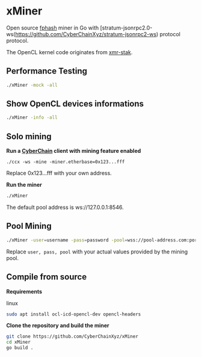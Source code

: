 # xMiner

Open source [fphash](https://github.com/CyberChainXyz/fphash-go) miner in Go with [stratum-jsonrpc2.0-ws(https://github.com/CyberChainXyz/stratum-jsonrpc2-ws) protocol protocol.


The OpenCL kernel code originates from [xmr-stak](https://github.com/fireice-uk/xmr-stak/tree/master/xmrstak/backend).


## Performance Testing

```bash
./xMiner -mock -all
```

## Show OpenCL devices informations

```bash
./xMiner -info -all
```

## Solo mining

**Run a [CyberChain](https://github.com/CyberChainXyz/go-cyberchain) client with mining feature enabled**
```
./ccx -ws -mine -miner.etherbase=0x123...fff
```
Replace 0x123...fff with your own address.

**Run the miner**
```bash
./xMiner
```
The default pool address is ws://127.0.0.1:8546.

## Pool Mining
```bash
./xMiner -user=username -pass=password -pool=wss://pool-address.com:port
```
Replace `user, pass, pool` with your actual values provided by the mining pool.

## Compile from source

**Requirements**

linux
```bash
sudo apt install ocl-icd-opencl-dev opencl-headers
```

**Clone the repository and build the miner**
```bash
git clone https://github.com/CyberChainXyz/xMiner
cd xMiner
go build .
```
